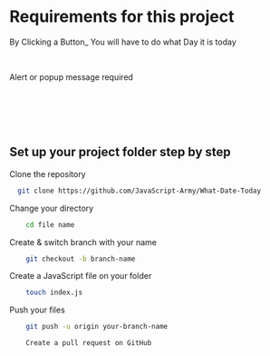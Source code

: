<h1>Requirements for this project</h1>

<p>By Clicking a Button_ You will have to do what Day it is today </p>

<br/>
<p>Alert or popup message required</p>






<br/>

<br/>

<br/>

<br/>

<h2>Set up your project folder step by step</h2>

Clone the repository
```bash
  git clone https://github.com/JavaScript-Army/What-Date-Today
```
Change your directory
```bash
    cd file name
```
Create & switch branch with your name
```bash
    git checkout -b branch-name
``` 
Create a JavaScript file on your folder
```bash
    touch index.js
```
Push your files
```bash
    git push -u origin your-branch-name
```
```bash
    Create a pull request on GitHub
```
